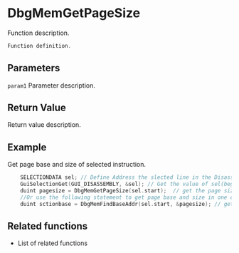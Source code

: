 # DbgMemGetPageSize

Function description.

```c++
Function definition.
```

## Parameters

`param1` Parameter description.

## Return Value

Return value description.

## Example

Get page base and size of selected instruction.
```c++
    SELECTIONDATA sel; // Define Address the slected line in the Disassembly window ( begin , End )
    GuiSelectionGet(GUI_DISASSEMBLY, &sel); // Get the value of sel(begin addr , End addr )
    duint pagesize = DbgMemGetPageSize(sel.start);  // get the page size of the section from the selected memory addr
    //Or use the following statement to get page base and size in one call.
    duint sctionbase = DbgMemFindBaseAddr(sel.start, &pagesize); // get the base of this section ( begin addr of the section )
```

## Related functions

- List of related functions
